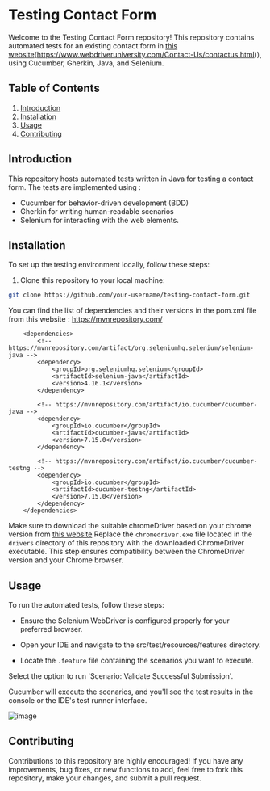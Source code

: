 # Testing Contact Form

Welcome to the Testing Contact Form repository! This repository contains automated tests for an existing contact form in [this website]([https://chromedriver.chromium.org/downloads)(https://www.webdriveruniversity.com/Contact-Us/contactus.html)), using Cucumber, Gherkin, Java, and Selenium. 

## Table of Contents

1. [Introduction](#introduction)
2. [Installation](#installation)
3. [Usage](#usage)
4. [Contributing](#contributing)

## Introduction

This repository hosts automated tests written in Java for testing a contact form. The tests are implemented using :
* Cucumber for behavior-driven development (BDD)
* Gherkin for writing human-readable scenarios
* Selenium for interacting with the web elements.

## Installation

To set up the testing environment locally, follow these steps:

1. Clone this repository to your local machine:

```bash
git clone https://github.com/your-username/testing-contact-form.git
```
You can find the list of dependencies and their versions in the pom.xml file from this website : https://mvnrepository.com/

```code
    <dependencies>
        <!-- https://mvnrepository.com/artifact/org.seleniumhq.selenium/selenium-java -->
        <dependency>
            <groupId>org.seleniumhq.selenium</groupId>
            <artifactId>selenium-java</artifactId>
            <version>4.16.1</version>
        </dependency>

        <!-- https://mvnrepository.com/artifact/io.cucumber/cucumber-java -->
        <dependency>
            <groupId>io.cucumber</groupId>
            <artifactId>cucumber-java</artifactId>
            <version>7.15.0</version>
        </dependency>

        <!-- https://mvnrepository.com/artifact/io.cucumber/cucumber-testng -->
        <dependency>
            <groupId>io.cucumber</groupId>
            <artifactId>cucumber-testng</artifactId>
            <version>7.15.0</version>
        </dependency>
    </dependencies>
```
Make sure to download the suitable chromeDriver based on your chrome version from [this website](https://chromedriver.chromium.org/downloads)
Replace the `chromedriver.exe` file located in the `drivers` directory of this repository with the downloaded ChromeDriver executable. This step ensures compatibility between the ChromeDriver version and your Chrome browser.

## Usage

To run the automated tests, follow these steps:

- Ensure the Selenium WebDriver is configured properly for your preferred browser.

- Open your IDE and navigate to the src/test/resources/features directory.

- Locate the `.feature` file containing the scenarios you want to execute.

Select the option to run 'Scenario:  Validate Successful Submission'.

Cucumber will execute the scenarios, and you'll see the test results in the console or the IDE's test runner interface.

![image](https://github.com/ayaamdouni/testingContactForm/assets/119370603/8ef7593b-5b0f-44f2-8df6-7cbec9fcab6a)

## Contributing

Contributions to this repository are highly encouraged! If you have any improvements, bug fixes, or new functions to add, feel free to fork this repository, make your changes, and submit a pull request.
